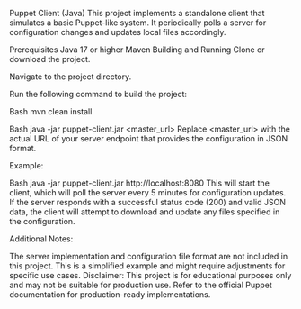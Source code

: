 Puppet Client (Java)
This project implements a standalone client that simulates a basic Puppet-like system. It periodically polls a server for configuration changes and updates local files accordingly.

Prerequisites
Java 17 or higher
Maven
Building and Running
Clone or download the project.

Navigate to the project directory.

Run the following command to build the project:

Bash
mvn clean install

Bash
java -jar puppet-client.jar <master_url>
Replace <master_url> with the actual URL of your server endpoint that provides the configuration in JSON format.

Example:

Bash
java -jar puppet-client.jar http://localhost:8080
This will start the client, which will poll the server every 5 minutes for configuration updates. If the server responds with a successful status code (200) and valid JSON data, the client will attempt to download and update any files specified in the configuration.

Additional Notes:

The server implementation and configuration file format are not included in this project.
This is a simplified example and might require adjustments for specific use cases.
Disclaimer: This project is for educational purposes only and may not be suitable for production use. Refer to the official Puppet documentation for production-ready implementations.